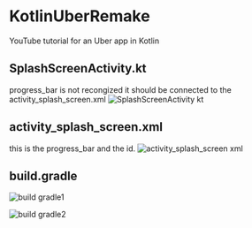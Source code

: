 # KotlinUberRemake
YouTube tutorial for an Uber app in Kotlin


## SplashScreenActivity.kt
progress_bar is not recongized it should be connected to the activity_splash_screen.xml
![SplashScreenActivity kt](https://user-images.githubusercontent.com/21030885/100082433-93cdc500-2e8b-11eb-8952-977bedc6c29a.png)

## activity_splash_screen.xml
this is the progress_bar and the id.
![activity_splash_screen xml](https://user-images.githubusercontent.com/21030885/100082520-af38d000-2e8b-11eb-826a-11db073d32eb.png)

## build.gradle
![build gradle1](https://user-images.githubusercontent.com/21030885/100084615-5454a800-2e8e-11eb-8ee7-4d4a4ccbb2a9.png)

![build gradle2](https://user-images.githubusercontent.com/21030885/100084646-5d457980-2e8e-11eb-87f8-66157542fb8c.png)

